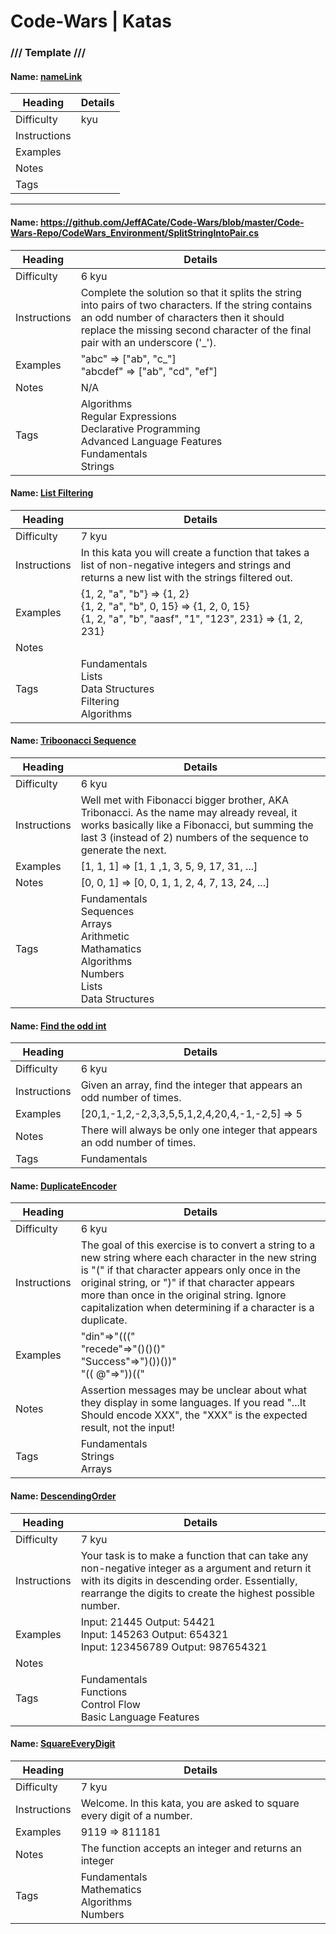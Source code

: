 # Code-Wars | Katas

### \/\/\/ Template \/\/\/

####  Name: <a href="#">nameLink</a>

|   Heading    |   Details  |
| -----------  | ---------- |
| Difficulty   |  kyu |
| Instructions |  |
| Examples     | <br/> |
| Notes        |  |
| Tags         | <br/>|

<hr/>

####  Name: <a href="#">https://github.com/JeffACate/Code-Wars/blob/master/Code-Wars-Repo/CodeWars_Environment/SplitStringIntoPair.cs</a>

|   Heading    |   Details  |
| -----------  | ---------- |
| Difficulty   | 6 kyu |
| Instructions | Complete the solution so that it splits the string into pairs of two characters. If the string contains an odd number of characters then it should replace the missing second character of the final pair with an underscore ('_'). |
| Examples     | "abc" => ["ab", "c_"] <br/> "abcdef" => ["ab", "cd", "ef"] <br/> |
| Notes        | N/A |
| Tags         |Algorithms <br/>Regular Expressions <br/>Declarative Programming <br/> Advanced Language Features <br/> Fundamentals <br/> Strings <br/>|

####  Name: <a href="https://github.com/JeffACate/Code-Wars/blob/master/Code-Wars-Repo/CodeWars_Environment/ListFiltering.cs">List Filtering</a>
|   Heading    |   Details  |
| -----------  | ---------- |
| Difficulty   | 7 kyu |
| Instructions | In this kata you will create a function that takes a list of non-negative integers and strings and returns a new list with the strings filtered out. |
| Examples     | {1, 2, "a", "b"} => {1, 2}<br/> {1, 2, "a", "b", 0, 15} => {1, 2, 0, 15}<br/> {1, 2, "a", "b", "aasf", "1", "123", 231} => {1, 2, 231}<br />  |
| Notes        |  |
| Tags         | Fundamentals<br/> Lists<br/> Data Structures<br/> Filtering<br/> Algorithms |

####  Name: <a href="https://github.com/JeffACate/Code-Wars/blob/master/Code-Wars-Repo/CodeWars_Environment/TribonacciSequence.cs">Triboonacci Sequence</a>
|   Heading    |   Details  |
| -----------  | ---------- |
| Difficulty   | 6 kyu |
| Instructions | Well met with Fibonacci bigger brother, AKA Tribonacci. As the name may already reveal, it works basically like a Fibonacci, but summing the last 3 (instead of 2) numbers of the sequence to generate the next. |
| Examples     | [1, 1, 1] => [1, 1 ,1, 3, 5, 9, 17, 31, ...]<br/> |
| Notes        | [0, 0, 1] => [0, 0, 1, 1, 2, 4, 7, 13, 24, ...] |
| Tags         | Fundamentals<br/> Sequences<br/> Arrays<br/> Arithmetic<br/> Mathamatics<br/> Algorithms<br/> Numbers<br/> Lists<br/> Data Structures |

####  Name: <a href="https://github.com/JeffACate/Code-Wars/blob/master/Code-Wars-Repo/CodeWars_Environment/FindIntAppearingOddTimes.cs">Find the odd int</a>
|   Heading    |   Details  |
| -----------  | ---------- |
| Difficulty   | 6 kyu |
| Instructions | Given an array, find the integer that appears an odd number of times. |
| Examples     | [20,1,-1,2,-2,3,3,5,5,1,2,4,20,4,-1,-2,5] => 5 |
| Notes        | There will always be only one integer that appears an odd number of times. |
| Tags         | Fundamentals |

#### Name: <a href="https://github.com/JeffACate/Code-Wars/blob/master/Code-Wars-Repo/CodeWars_Environment/DuplicateEncoder.cs"> DuplicateEncoder </a>
|     Heading      |   Details  |
| ------------- | ------------- |
|   Difficulty  | 6 kyu | 
| Instructions  | The goal of this exercise is to convert a string to a new string where each character in the new string is "(" if that character appears only once in the original string, or ")" if that character appears more than once in the original string. Ignore capitalization when determining if a character is a duplicate. |
| Examples | "din"=>"(((" <br /> "recede"=>"()()()"<br /> "Success"=>")())())"<br /> "(( @"=>"))((" |
|  Notes | Assertion messages may be unclear about what they display in some languages. If you read "...It Should encode XXX", the "XXX" is the expected result, not the input! |
| Tags | Fundamentals<br/> Strings<br/> Arrays |

#### Name: <a href="https://github.com/JeffACate/Code-Wars/blob/master/Code-Wars-Repo/CodeWars_Environment/DescendingOrder.cs"> DescendingOrder </a>
|     Heading      |   Details  |
| ------------- | ------------- |
|   Difficulty | 7 kyu  | 
| Instructions | Your task is to make a function that can take any non-negative integer as a argument and return it with its digits in descending order. Essentially, rearrange the digits to create the highest possible number. |
| Examples | Input: 21445 Output: 54421<br />  Input: 145263 Output: 654321<br />  Input: 123456789 Output: 987654321 | 
|  Notes | | 
| Tags | Fundamentals<br/>  Functions<br/> Control Flow<br/> Basic Language Features |

#### Name: <a href="https://github.com/JeffACate/Code-Wars/blob/master/Code-Wars-Repo/CodeWars_Environment/SquareEveryDigit.cs"> SquareEveryDigit </a>
|     Heading      |   Details  |
| ------------- | ------------- |
|   Difficulty  | 7 kyu  |
| Instructions | Welcome. In this kata, you are asked to square every digit of a number. |
| Examples | 9119 => 811181 |
|  Notes | The function accepts an integer and returns an integer |
| Tags | Fundamentals<br/> Mathematics<br/> Algorithms<br/> Numbers |

